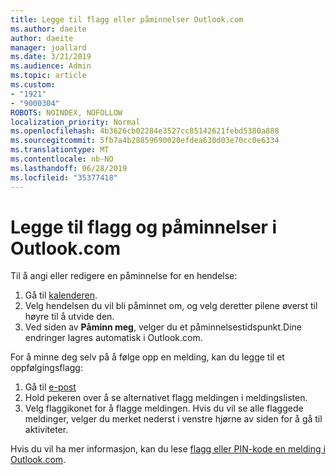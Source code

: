 ```yaml
---
title: Legge til flagg eller påminnelser Outlook.com
ms.author: daeite
author: daeite
manager: joallard
ms.date: 3/21/2019
ms.audience: Admin
ms.topic: article
ms.custom:
- "1921"
- "9000304"
ROBOTS: NOINDEX, NOFOLLOW
localization_priority: Normal
ms.openlocfilehash: 4b3626cb02284e3527cc85142621febd5380a888
ms.sourcegitcommit: 5fb7a4b28859690020efdea630d03e70cc0e6334
ms.translationtype: MT
ms.contentlocale: nb-NO
ms.lasthandoff: 06/28/2019
ms.locfileid: "35377418"
---
```

# <a name="adding-flags-and-reminders-in-outlookcom"></a>Legge til flagg og påminnelser i Outlook.com

Til å angi eller redigere en påminnelse for en hendelse:

1. Gå til [kalenderen](https://outlook.live.com/calendar/).
1. Velg hendelsen du vil bli påminnet om, og velg deretter pilene øverst til høyre til å utvide den.
1. Ved siden av **Påminn meg**, velger du et påminnelsestidspunkt.Dine endringer lagres automatisk i Outlook.com.

For å minne deg selv på å følge opp en melding, kan du legge til et oppfølgingsflagg:

1. Gå til [e-post](https://outlook.live.com/mail/)
1. Hold pekeren over å se alternativet flagg meldingen i meldingslisten.
1. Velg flaggikonet for å flagge meldingen. Hvis du vil se alle flaggede meldinger, velger du merket nederst i venstre hjørne av siden for å gå til aktiviteter.
 
Hvis du vil ha mer informasjon, kan du lese [flagg eller PIN-kode en melding i Outlook.com](https://support.office.com/article/8e911e69-30d6-4cc8-8c71-a1163560618a).
